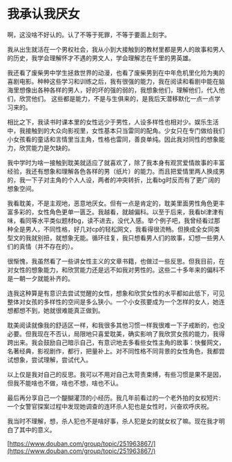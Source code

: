 # 我承认我厌女

啊，这没啥不好认的。认了不等于死罪，不等于要面上刻字。


我从出生就活在一个男权社会，我从小到大接触到的教材里都是男人的故事和男人的历史，我学会理解怀才不遇的男文人，学会理解志在千里的男英雄。

我还看了废柴男中学生拯救世界的动漫，也看了废柴男到在中年危机里化险为夷的喜剧电影。种种这些学习和训练之后，我有很强的能力，我在阅读和看剧中能在脑海里想像出各种各样的男人，好的坏的强的弱的，我想象他们，理解他们，代入他们，欣赏他们。
这些都是能力，不是与生俱来的，是我后天潜移默化一点一点学习来的。


相比之下，我读书时课本里的女性远少于男性，人设多样性也相对少。娱乐生活中，我接触到的大众向影视里，女性基本只当雷同的配角。少女只在专门做给我们小女孩看的童话和言情里当主角，性格也雷同，善良单纯。因此我对同性的想象能力，欣赏能力是欠缺的。


我中学时为啥一接触到耽美就适应了就喜欢了，除了我本身有观赏爱情故事的丰富经验，我还有想象和理解各色各样的男（纸片）的能力。而且把爱情里两人换成男的，我一下子对主角的个人人设，两者的冲突转折，比看bg时反而有了更广阔的想象空间。

我看耽美，不是主观地，恶意地厌女。但有一点是肯定的，耽美里面男性角色更丰富多彩的，女性角色更单一匮乏。我越看，就越偏科。以至于后来，我看bl津津有味，看同等水平类似题材bg，读不进去，没代入感。举个例子吧，我曾经看过那种全是男人，不同性格，好几对cp的轻松网文，我看得很流畅。但换成全女同类型文的我就别扭，就想象无能。循环往复，我只想看男人们的故事，幻想一些男人们的真情（并不存在的）。


很惭愧，我虽然看了一些讲女性主义的文章书籍，也做过一些反思。但我目前，在对女性的想象能力，和欣赏能力还是远不如我对男性的。这些二十多年来的偏科不是一朝一夕就能补齐的。


连我这种算是有意识去尝试觉醒的女性，想象和欣赏女性的水平都如此低下，可见整体对女孩的多样性的空间是多么狭小。一个小女孩要成为一个怎样的女人，她连想都想不到，她就很难能真正做到。


耽美阅读就像我的舒适区一样，和我很多其他习惯一样我很难一下子戒断的，也没必要。但我现在不否认，局限地只喜爱耽美，确实影响了我欣赏女孩的能力，我得跨出来。我会鼓励自己暗示自己，有意识地去多看些女性主角的故事：快餐网文，名著经典，影视剧作，都行，把量补上。对不同性格不同背景的女性角色，我都尝试想象，尝试理解，尝试代入。


以上仅是我对自己的反思。我可以不用对自己太苛责束缚，有些习惯是果不是因，但我不能啥也不做，啥也不想，啥也不认。

最后再分享自己一个醍醐灌顶的小经历。我几年前看过的一个老外拍的女权短片:一个女警官探案过程中发现她调查的连环杀人犯也是女性时，兴奋欢呼庆祝。

我当时不理解，想，杀人犯也不是啥好事，杀人犯是女的就女权了嘛。现在我才明白了其中的意义。

[https://www.douban.com/group/topic/251963867/](https://www.douban.com/group/topic/251963867/)
